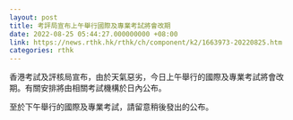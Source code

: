```yaml
---
layout: post
title: 考評局宣布上午舉行國際及專業考試將會改期
date: 2022-08-25 05:44:27.000000000 +08:00
link: https://news.rthk.hk/rthk/ch/component/k2/1663973-20220825.htm
categories: rthk
---
```


香港考試及評核局宣布，由於天氣惡劣，今日上午舉行的國際及專業考試將會改期。有關安排將由相關考試機構於日內公布。

至於下午舉行的國際及專業考試，請留意稍後發出的公布。
